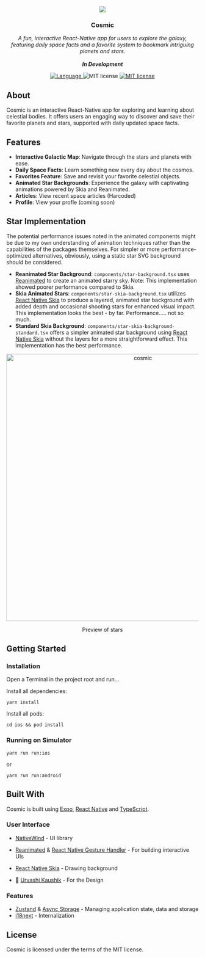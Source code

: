 [App Store]: https://apple.co/458U0ul
[React Native]: https://github.com/facebook/react-native
[TypeScript]: https://github.com/microsoft/TypeScript
[React Navigation]: https://github.com/react-navigation/react-navigation
[i18next]: https://github.com/i18next/react-i18next
[NativeWind]: https://github.com/marklawlor/nativewind
[Async Storage]: https://github.com/react-native-async-storage/async-storage
[Reanimated]: https://github.com/software-mansion/react-native-reanimated
[React Native Gesture Handler]: https://github.com/software-mansion/react-native-gesture-handler
[React Native Skia]: https://github.com/Shopify/react-native-skia
[Zustand]: https://github.com/pmndrs/zustand
[Urvashi Kaushik]: https://www.figma.com/community/file/1239478379819513105
[Expo]: https://github.com/expo/expo

<div align="center">
<img src="https://i.imgur.com/4B9GlM2.png alt="cosmic">
    <h3>Cosmic</h3>
</div>
<p align="center">
  <em>
    A fun, interactive React-Native app for users to explore the galaxy, featuring daily space facts and a favorite system to bookmark intriguing planets and stars.
    <br/><br/>
    <b>In Development</b>
  </em>
</p>
<p align="center">
  <a href="https://github.com/search?q=repo%3Apdcolandrea%2Fcosmic-app++language%3ATypeScript&type=code" target="_blank">
    <img src="https://img.shields.io/github/languages/top/pdcolandrea/cosmic-app" alt="Language">
  </a>
  <!-- <a href="https://apple.co/458U0ul" target="_blank">
    <img src="https://img.shields.io/itunes/v/6449445087?logo=Apple&label=App%20Store" alt="App store">
  </a> -->
<img src="https://img.shields.io/badge/iOS-12.0+-blue?logo=Apple" alt="MIT license">
  <a href="https://github.com/pdcolandrea/cosmic-app/blob/master/LICENSE" target="_blank">
    <img src="https://img.shields.io/badge/License-MIT-teal.svg" alt="MIT license">
  </a>
</p>

## About

Cosmic is an interactive React-Native app for exploring and learning about celestial bodies. It offers users an engaging way to discover and save their favorite planets and stars, supported with daily updated space facts.

## Features

- **Interactive Galactic Map**: Navigate through the stars and planets with ease.
- **Daily Space Facts**: Learn something new every day about the cosmos.
- **Favorites Feature**: Save and revisit your favorite celestial objects.
- **Animated Star Backgrounds**: Experience the galaxy with captivating animations powered by Skia and Reanimated.
- **Articles**: View recent space articles (Harcoded)
- **Profile**: View your profle (coming soon)

## Star Implementation

The potential performance issues noted in the animated components might be due to my own understanding of animation techniques rather than the capabilities of the packages themselves. For simpler or more performance-optimized alternatives, obviously, using a static star SVG background should be considered.

- **Reanimated Star Background**: `components/star-background.tsx` uses [Reanimated] to create an animated starry sky. Note: This implementation showed poorer performance compared to Skia.
- **Skia Animated Stars**: `components/star-skia-background.tsx` utilizes [React Native Skia] to produce a layered, animated star background with added depth and occasional shooting stars for enhanced visual impact. This implementation looks the best - by far. Performance..... not so much.
- **Standard Skia Background**: `components/star-skia-background-standard.tsx` offers a simpler animated star background using [React Native Skia] without the layers for a more straightforward effect. This implementation has the best performance.

<div align="center">
<img src="https://i.imgur.com/GRmJ8o8.gif" alt="cosmic" style="height: 700px; width: auto;">
<p>Preview of stars</p>
</div>

## Getting Started

### Installation

Open a Terminal in the project root and run...

Install all dependencies:

```shell
yarn install
```

Install all pods:

```shell
cd ios && pod install
```

### Running on Simulator

```shell
yarn run run:ios
```

or

```shell
yarn run run:android
```

## Built With

Cosmic is built using [Expo], [React Native] and [TypeScript].

### User Interface

- [NativeWind] - UI library
- [Reanimated] & [React Native Gesture Handler] - For building interactive UIs
- [React Native Skia] - Drawing background

- 🎨 [Urvashi Kaushik] - For the Design

### Features

- [Zustand] & [Async Storage] - Managing application state, data and storage
- [i18next] - Internalization

## License

Cosmic is licensed under the terms of the MIT license.
